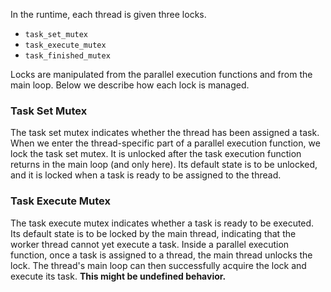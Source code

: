 
In the runtime, each thread is given three locks.
- `task_set_mutex`
- `task_execute_mutex`
- `task_finished_mutex`

Locks are manipulated from the parallel execution functions and from the main loop. Below we describe how each lock is managed.

### Task Set Mutex
The task set mutex indicates whether the thread has been assigned a task. When we enter the thread-specific part of a parallel execution function, we lock the task set mutex. It is unlocked after the task execution function returns in the main loop (and only here). Its default state is to be unlocked, and it is locked when a task is ready to be assigned to the thread.

### Task Execute Mutex
The task execute mutex indicates whether a task is ready to be executed. Its default state is to be locked by the main thread, indicating that the worker thread cannot yet execute a task. Inside a parallel execution function, once a task is assigned to a thread, the main thread unlocks the lock. The thread's main loop can then successfully acquire the lock and execute its task. **This might be undefined behavior.**


